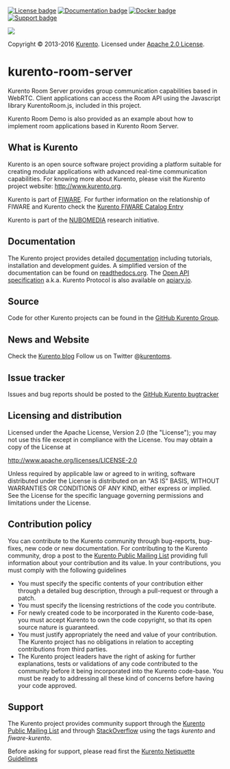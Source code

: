 [![License badge](https://img.shields.io/badge/license-Apache2-orange.svg)](http://www.apache.org/licenses/LICENSE-2.0)
[![Documentation badge](https://readthedocs.org/projects/fiware-orion/badge/?version=latest)](http://doc-kurento-room.readthedocs.org/en/latest/)
[![Docker badge](https://img.shields.io/docker/pulls/fiware/orion.svg)](https://hub.docker.com/r/fiware/stream-oriented-kurento/)
[![Support badge]( https://img.shields.io/badge/support-sof-yellowgreen.svg)](http://stackoverflow.com/questions/tagged/kurento)

[![][KurentoImage]][Kurento]

Copyright © 2013-2016 [Kurento]. Licensed under [Apache 2.0 License].

kurento-room-server
======================

Kurento Room Server provides group communication capabilities
based in WebRTC. Client applications can access the Room API using the
Javascript library KurentoRoom.js, included in this project.
 
Kurento Room Demo is also provided as an example about how to implement room
applications based in Kurento Room Server. 

What is Kurento
---------------

Kurento is an open source software project providing a platform suitable
for creating modular applications with advanced real-time communication
capabilities. For knowing more about Kurento, please visit the Kurento
project website: http://www.kurento.org.

Kurento is part of [FIWARE]. For further information on the relationship of
FIWARE and Kurento check the [Kurento FIWARE Catalog Entry]

Kurento is part of the [NUBOMEDIA] research initiative.

Documentation
-------------

The Kurento project provides detailed [documentation] including tutorials,
installation and development guides. A simplified version of the documentation
can be found on [readthedocs.org]. The [Open API specification] a.k.a. Kurento
Protocol is also available on [apiary.io].

Source
------

Code for other Kurento projects can be found in the [GitHub Kurento Group].

News and Website
----------------

Check the [Kurento blog]
Follow us on Twitter @[kurentoms].

Issue tracker
-------------

Issues and bug reports should be posted to the [GitHub Kurento bugtracker]

Licensing and distribution
--------------------------

Licensed under the Apache License, Version 2.0 (the "License");
you may not use this file except in compliance with the License.
You may obtain a copy of the License at

  http://www.apache.org/licenses/LICENSE-2.0

Unless required by applicable law or agreed to in writing, software
distributed under the License is distributed on an "AS IS" BASIS,
WITHOUT WARRANTIES OR CONDITIONS OF ANY KIND, either express or implied.
See the License for the specific language governing permissions and
limitations under the License.

Contribution policy
-------------------

You can contribute to the Kurento community through bug-reports, bug-fixes, new
code or new documentation. For contributing to the Kurento community, drop a
post to the [Kurento Public Mailing List] providing full information about your
contribution and its value. In your contributions, you must comply with the
following guidelines

* You must specify the specific contents of your contribution either through a
  detailed bug description, through a pull-request or through a patch.
* You must specify the licensing restrictions of the code you contribute.
* For newly created code to be incorporated in the Kurento code-base, you must
  accept Kurento to own the code copyright, so that its open source nature is
  guaranteed.
* You must justify appropriately the need and value of your contribution. The
  Kurento project has no obligations in relation to accepting contributions
  from third parties.
* The Kurento project leaders have the right of asking for further
  explanations, tests or validations of any code contributed to the community
  before it being incorporated into the Kurento code-base. You must be ready to
  addressing all these kind of concerns before having your code approved.

Support
-------

The Kurento project provides community support through the  [Kurento Public
Mailing List] and through [StackOverflow] using the tags *kurento* and
*fiware-kurento*.

Before asking for support, please read first the [Kurento Netiquette Guidelines]

[documentation]: http://www.kurento.org/documentation
[FIWARE]: http://www.fiware.org
[GitHub Kurento bugtracker]: https://github.com/Kurento/bugtracker/issues
[GitHub Kurento Group]: https://github.com/kurento
[kurentoms]: http://twitter.com/kurentoms
[Kurento]: http://kurento.org
[Kurento Blog]: http://www.kurento.org/blog
[Kurento FIWARE Catalog Entry]: http://catalogue.fiware.org/enablers/stream-oriented-kurento
[Kurento Netiquette Guidelines]: http://www.kurento.org/blog/kurento-netiquette-guidelines
[Kurento Public Mailing list]: https://groups.google.com/forum/#!forum/kurento
[KurentoImage]: https://secure.gravatar.com/avatar/21a2a12c56b2a91c8918d5779f1778bf?s=120
[Apache 2.0 License]: http://www.apache.org/licenses/LICENSE-2.0
[NUBOMEDIA]: http://www.nubomedia.eu
[StackOverflow]: http://stackoverflow.com/search?q=kurento
[Read-the-docs]: http://read-the-docs.readthedocs.org/
[readthedocs.org]: http://kurento.readthedocs.org/
[Open API specification]: http://kurento.github.io/doc-kurento/
[apiary.io]: http://docs.streamoriented.apiary.io/
